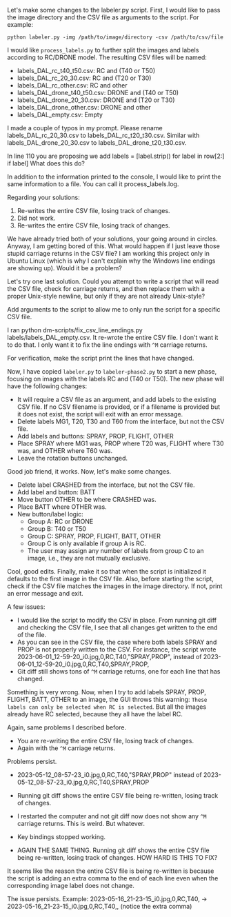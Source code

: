 Let's make some changes to the labeler.py script. First, I would like to pass the image directory and the CSV file as arguments to the script. For example:
```
python labeler.py -img /path/to/image/directory -csv /path/to/csv/file
```

I would like `process_labels.py` to further split the images and labels according to RC/DRONE model. The resulting CSV files will be named:
* labels_DAL_rc_t40_t50.csv: RC and (T40 or T50)
* labels_DAL_rc_20_30.csv: RC and (T20 or T30)
* labels_DAL_rc_other.csv: RC and other 
* labels_DAL_drone_t40_t50.csv: DRONE and (T40 or T50)
* labels_DAL_drone_20_30.csv: DRONE and (T20 or T30)
* labels_DAL_drone_other.csv: DRONE and other
* labels_DAL_empty.csv: Empty

I made a couple of typos in my prompt. Please rename labels_DAL_rc_20_30.csv to labels_DAL_rc_t20_t30.csv. Similar with labels_DAL_drone_20_30.csv to labels_DAL_drone_t20_t30.csv.

In line 110 you are proposing we add
labels = [label.strip() for label in row[2:] if label]
What does this do?

In addition to the information printed to the console, I would like to print the same information to a file. You can call it process_labels.log.

Regarding your solutions:
1. Re-writes the entire CSV file, losing track of changes.
2. Did not work.
3. Re-writes the entire CSV file, losing track of changes.

We have already tried both of your solutions, your going around in circles. Anyway, I am getting bored of this. What would happen if I just leave those stupid carriage returns in the CSV file? I am working this project only in Ubuntu Linux (which is why I can't explain why the Windows line endings are showing up). Would it be a problem?

Let's try one last solution. Could you attempt to write a script that will read the CSV file, check for carriage returns, and then replace them with a proper Unix-style newline, but only if they are not already Unix-style?

Add arguments to the script to allow me to only run the script for a specific CSV file.

I ran python dm-scripts/fix_csv_line_endings.py labels/labels_DAL_empty.csv. It re-wrote the entire CSV file. I don't want it to do that. I only want it to fix the line endings with `^M` carriage returns.

For verification, make the script print the lines that have changed.

Now, I have copied `labeler.py` to `labeler-phase2.py` to start a new phase, focusing on images with the labels RC and (T40 or T50). The new phase will have the following changes:
* It will require a CSV file as an argument, and add labels to the existing CSV file. If no CSV filename is provided, or if a filename is provided but it does not exist, the script will exit with an error message.
* Delete labels MG1, T20, T30 and T60 from the interface, but not the CSV file.
* Add labels and buttons: SPRAY, PROP, FLIGHT, OTHER
* Place SPRAY where MG1 was, PROP where T20 was, FLIGHT where T30 was, and OTHER where T60 was.
* Leave the rotation buttons unchanged.

Good job friend, it works. Now, let's make some changes.
* Delete label CRASHED from the interface, but not the CSV file.
* Add label and button: BATT
* Move button OTHER to be where CRASHED was.
* Place BATT where OTHER was.
* New button/label logic:
    * Group A: RC or DRONE
    * Group B: T40 or T50
    * Group C: SPRAY, PROP, FLIGHT, BATT, OTHER
    * Group C is only available if group A is RC.
    * The user may assign any number of labels from group C to an image, i.e., they are not mutually exclusive.

Cool, good edits. Finally, make it so that when the script is initialized it defaults to the first image in the CSV file. Also, before starting the script, check if the CSV file matches the images in the image directory. If not, print an error message and exit.

A few issues:
* I would like the script to modify the CSV in place. From running git diff and checking the CSV file, I see that all changes get written to the end of the file.
* As you can see in the CSV file, the case where both labels SPRAY and PROP is not properly written to the CSV. For instance, the script wrote
2023-06-01_12-59-20_i0.jpg,0,RC,T40,"SPRAY,PROP",
instead of
2023-06-01_12-59-20_i0.jpg,0,RC,T40,SPRAY,PROP,
* Git diff still shows tons of `^M` carriage returns, one for each line that has changed.

Something is very wrong. Now, when I try to add labels SPRAY, PROP, FLIGHT, BATT, OTHER to an image, the GUI throws this warning: `These labels can only be selected when RC is selected`. But all the images already have RC selected, because they all have the label RC.

Again, same problems I described before. 
* You are re-writing the entire CSV file, losing track of changes.
* Again with the `^M` carriage returns.

Problems persist.
* 2023-05-12_08-57-23_i0.jpg,0,RC,T40,"SPRAY,PROP" instead of 2023-05-12_08-57-23_i0.jpg,0,RC,T40,SPRAY,PROP
* Running git diff shows the entire CSV file being re-written, losing track of changes.
* I restarted the computer and not git diff now does not show any `^M` carriage returns. This is weird. But whatever.

* Key bindings stopped working.
* AGAIN THE SAME THING. Running git diff shows the entire CSV file being re-written, losing track of changes. HOW HARD IS THIS TO FIX?

It seems like the reason the entire CSV file is being re-written is because the script is adding an extra comma to the end of each line even when the corresponding image label does not change.

The issue persists.
Example: 2023-05-16_21-23-15_i0.jpg,0,RC,T40, -> 2023-05-16_21-23-15_i0.jpg,0,RC,T40,, (notice the extra comma)
